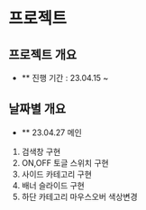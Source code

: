 # 프로젝트

## 프로젝트 개요
- ** 진행 기간 : 23.04.15 ~

## 날짜별 개요
- ** 23.04.27 
메인 
1. 검색창 구현  
2. ON,OFF 토글 스위치 구현  
3. 사이드 카테고리 구현  
4. 배너 슬라이드 구현  
5. 하단 카테고리 마우스오버 색상변경  
